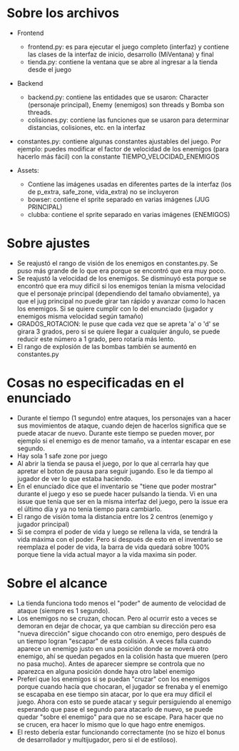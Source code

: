 # Sobre los archivos

- Frontend
	- frontend.py: es para ejecutar el juego completo (interfaz) y contiene las clases de la interfaz de inicio, desarrollo (MiVentana) y final
	- tienda.py: contiene la ventana que se abre al ingresar a la tienda desde el juego

- Backend
	- backend.py: contiene las entidades que se usaron: Character (personaje principal), Enemy (enemigos) son threads y Bomba son threads.
	- colisiones.py: contiene las funciones que se usaron para determinar distancias, colisiones, etc. en la interfaz

- constantes.py: contiene algunas constantes ajustables del juego. Por ejemplo: puedes modificar el factor de velocidad de los enemigos (para hacerlo más fácil) con la constante TIEMPO_VELOCIDAD_ENEMIGOS

- Assets:
	- Contiene las imágenes usadas en diferentes partes de la interfaz (los de p_extra, safe_zone, vida_extra) no se incluyeron
	- bowser: contiene el sprite separado en varias imágenes (JUG PRINCIPAL)
	- clubba: contiene el sprite separado en varias imágenes (ENEMIGOS)


# Sobre ajustes

- Se reajustó el rango de visión de los enemigos en constantes.py. Se puso más grande de lo que era porque se encontró que era muy poco.
- Se reajustó la velocidad de los enemigos. Se disminuyó esta porque se encontró que era muy difícil si los enemigos tenían la misma velocidad que el personaje principal (dependiendo del tamaño obviamente), ya que el jug principal no puede girar tan rápido y avanzar como lo hacen los enemigos. Si se quiere cumplir con lo del enunciado (jugador y enemigos misma velocidad según tamaño)
- GRADOS_ROTACION: le puse que cada vez que se apreta 'a' o 'd' se girara 3 grados, pero si se quiere llegar a cualquier ángulo, se puede reducir este número a 1 grado, pero rotaría más lento.
- El rango de explosión de las bombas también se aumentó en constantes.py


# Cosas no especificadas en el enunciado

- Durante el tiempo (1 segundo) entre ataques, los personajes van a hacer sus movimientos de ataque, cuando dejen de hacerlos significa que se puede atacar de nuevo. Durante este tiempo se pueden mover, por ejemplo si el enemigo es de menor tamaño, va a intentar escapar en ese segundo. 
- Hay sola 1 safe zone por juego
- Al abrir la tienda se pausa el juego, por lo que al cerrarla hay que apretar el boton de pausa para seguir jugando. Eso le da tiempo al jugador de ver lo que estaba haciendo.
- En el enunciado dice que el inventario se "tiene que poder mostrar" durante el juego y eso se puede hacer pulsando la tienda. Vi en una issue que tenía que ser en la misma interfaz del juego, pero la issue era el último día y ya no tenía tiempo para cambiarlo.
- El rango de visión toma la distancia entre los 2 centros (enemigo y jugador principal)
- Si se compra el poder de vida y luego se rellena la vida, se tendrá la vida máxima con el poder. Pero si después de esto en el inventario se reemplaza el poder de vida, la barra de vida quedará sobre 100% porque tiene la vida actual mayor a la vida maxima sin poder.


# Sobre el alcance

- La tienda funciona todo menos el "poder" de aumento de velocidad de ataque (siempre es 1 segundo).
- Los enemigos no se cruzan, chocan. Pero al ocurrir esto a veces se demoran en dejar de chocar, ya que cambian su dirección pero esa "nueva dirección" sigue chocando con otro enemigo, pero después de un tiempo logran "escapar" de esta colisión. A veces falla cuando aparece un enemigo justo en una posición donde se moverá otro enemigo, ahí se quedan pegados en la colisión hasta que mueren (pero no pasa mucho). Antes de aparecer siempre se controla que no aparezca en alguna posición donde haya otro label enemigo
- Preferí que los enemigos si se puedan "cruzar" con los enemigos porque cuando hacía que chocaran, el jugador se frenaba y el enemigo se escapaba en ese tiempo sin atacar, por lo que era muy difícil el juego. Ahora con esto se puede atacar y seguir persiguiendo al enemigo esperando que pase el segundo para atacarlo de nuevo, se puede quedar "sobre el enemigo" para que no se escape. Para hacer que no se crucen, era hacer lo mismo que lo que hago entre enemigos.
- El resto debería estar funcionando correctamente (no se hizo el bonus de desarrollador y multijugador, pero si el de estiloso).
